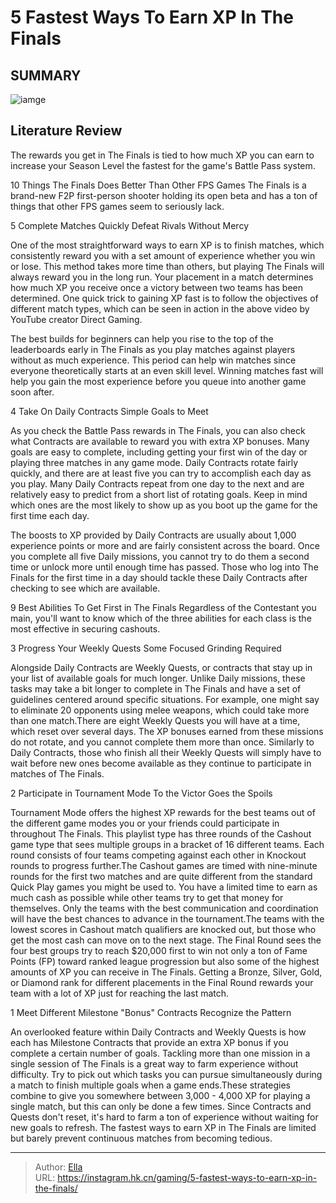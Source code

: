 # 5 Fastest Ways To Earn XP In The Finals


## SUMMARY 

![iamge](https://static1.srcdn.com/wordpress/wp-content/uploads/2024/01/the-fastest-ways-to-earn-xp-in-the-finals.jpg)

## Literature Review

The rewards you get in The Finals is tied to how much XP you can earn to increase your Season Level the fastest for the game&#39;s Battle Pass system.




            
 
 10 Things The Finals Does Better Than Other FPS Games 
The Finals is a brand-new F2P first-person shooter holding its open beta and has a ton of things that other FPS games seem to seriously lack.




 5  Complete Matches Quickly 
Defeat Rivals Without Mercy


 One of the most straightforward ways to earn XP is to finish matches, which consistently reward you with a set amount of experience whether you win or lose. This method takes more time than others, but playing The Finals will always reward you in the long run. Your placement in a match determines how much XP you receive once a victory between two teams has been determined.
One quick trick to gaining XP fast is to follow the objectives of different match types, which can be seen in action in the above video by YouTube creator Direct Gaming. 

 The best builds for beginners can help you rise to the top of the leaderboards early in The Finals as you play matches against players without as much experience. This period can help win matches since everyone theoretically starts at an even skill level. Winning matches fast will help you gain the most experience before you queue into another game soon after.





 4  Take On Daily Contracts 
Simple Goals to Meet


 







As you check the Battle Pass rewards in The Finals, you can also check what Contracts are available to reward you with extra XP bonuses. Many goals are easy to complete, including getting your first win of the day or playing three matches in any game mode. Daily Contracts rotate fairly quickly, and there are at least five you can try to accomplish each day as you play.
Many Daily Contracts repeat from one day to the next and are relatively easy to predict from a short list of rotating goals. Keep in mind which ones are the most likely to show up as you boot up the game for the first time each day. 

 The boosts to XP provided by Daily Contracts are usually about 1,000 experience points or more and are fairly consistent across the board. Once you complete all five Daily missions, you cannot try to do them a second time or unlock more until enough time has passed. Those who log into The Finals for the first time in a day should tackle these Daily Contracts after checking to see which are available.
            
 
 9 Best Abilities To Get First in The Finals 
Regardless of the Contestant you main, you&#39;ll want to know which of the three abilities for each class is the most effective in securing cashouts.








 3  Progress Your Weekly Quests 
Some Focused Grinding Required
        

Alongside Daily Contracts are Weekly Quests, or contracts that stay up in your list of available goals for much longer. Unlike Daily missions, these tasks may take a bit longer to complete in The Finals and have a set of guidelines centered around specific situations. For example, one might say to eliminate 20 opponents using melee weapons, which could take more than one match.There are eight Weekly Quests you will have at a time, which reset over several days. The XP bonuses earned from these missions do not rotate, and you cannot complete them more than once. Similarly to Daily Contracts, those who finish all their Weekly Quests will simply have to wait before new ones become available as they continue to participate in matches of The Finals.​​​​​​​





 2  Participate in Tournament Mode 
To the Victor Goes the Spoils


 







Tournament Mode offers the highest XP rewards for the best teams out of the different game modes you or your friends could participate in throughout The Finals. This playlist type has three rounds of the Cashout game type that sees multiple groups in a bracket of 16 different teams. Each round consists of four teams competing against each other in Knockout rounds to progress further.The Cashout games are timed with nine-minute rounds for the first two matches and are quite different from the standard Quick Play games you might be used to. You have a limited time to earn as much cash as possible while other teams try to get that money for themselves. Only the teams with the best communication and coordination will have the best chances to advance in the tournament.The teams with the lowest scores in Cashout match qualifiers are knocked out, but those who get the most cash can move on to the next stage. The Final Round sees the four best groups try to reach $20,000 first to win not only a ton of Fame Points (FP) toward ranked league progression but also some of the highest amounts of XP you can receive in The Finals.
Getting a Bronze, Silver, Gold, or Diamond rank for different placements in the Final Round rewards your team with a lot of XP just for reaching the last match. 






 1  Meet Different Milestone &#34;Bonus&#34; Contracts 
Recognize the Pattern
        

An overlooked feature within Daily Contracts and Weekly Quests is how each has Milestone Contracts that provide an extra XP bonus if you complete a certain number of goals. Tackling more than one mission in a single session of The Finals is a great way to farm experience without difficulty. Try to pick out which tasks you can pursue simultaneously during a match to finish multiple goals when a game ends.These strategies combine to give you somewhere between 3,000 - 4,000 XP for playing a single match, but this can only be done a few times. Since Contracts and Quests don&#39;t reset, it&#39;s hard to farm a ton of experience without waiting for new goals to refresh. The fastest ways to earn XP in The Finals are limited but barely prevent continuous matches from becoming tedious.

---

> Author: [Ella](https://instagram.hk.cn/)  
> URL: https://instagram.hk.cn/gaming/5-fastest-ways-to-earn-xp-in-the-finals/  

